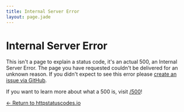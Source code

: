 ```yaml
---
title: Internal Server Error
layout: page.jade
---
```


# Internal Server Error

This isn't a page to explain a status code, it's an actual 500, an Internal Server Error. The page you have requested couldn't be delivered for an unknown reason. If you didn't expect to see this error please [create an issue via GitHub](https://github.com/fluxera/httpstatuscodes.io/issues).

If you want to learn more about what a 500 is, visit [/500](/500)!

[&larr; Return to httpstatuscodes.io](/)
